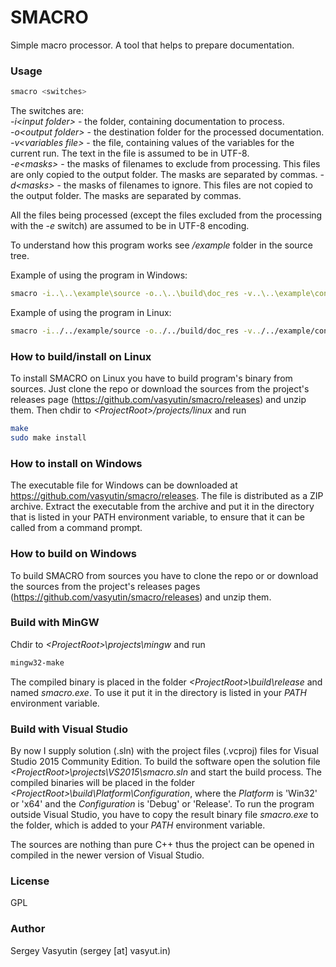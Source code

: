 # SMACRO
Simple macro processor. A tool that helps to prepare documentation.

### Usage

```sh
smacro <switches>
```
The switches are:\
*\-i\<input folder\>* - the folder, containing documentation to process.\
*\-o\<output folder\>* - the destination folder for the processed documentation.\
*\-v\<variables file\>* - the file, containing values of the variables for the current run. The text in the file is assumed to be in UTF-8.\
*\-e\<masks\>* - the masks of filenames to exclude from processing. This files are only copied to the output folder. The masks are separated by commas.
*\-d\<masks\>* - the masks of filenames to ignore. This files are not copied to the output folder. The masks are separated by commas.

All the files being processed (except the files excluded from the processing with the *-e* switch) are assumed to be in UTF-8 encoding.

To understand how this program works see */example* folder in the source tree.

Example of using the program in Windows:
```sh
smacro -i..\..\example\source -o..\..\build\doc_res -v..\..\example\config -e*.txt;*.png -d*.inc.html
```

Example of using the program in Linux:
```sh
smacro -i../../example/source -o../../build/doc_res -v../../example/config -e*.txt;*.png -d*.inc.html
```

### How to build/install on Linux

To install SMACRO on Linux you have to build program's binary from sources. Just clone the repo or download the sources from the project's releases page (https://github.com/vasyutin/smacro/releases) and unzip them. Then chdir to *\<ProjectRoot\>/projects/linux* and run

```sh
make
sudo make install
```

### How to install on Windows

The executable file for Windows can be downloaded at https://github.com/vasyutin/smacro/releases. The file is distributed as a ZIP archive. Extract the executable from the archive and put it in the directory that is listed in your PATH environment variable, to ensure that it can be called from a command prompt.

### How to build on Windows

To build SMACRO from sources you have to clone the repo or or download the sources from the project's releases pages (https://github.com/vasyutin/smacro/releases) and unzip them. 

### Build with MinGW 
 
Chdir to *\<ProjectRoot\>\\projects\\mingw* and run

```sh
mingw32-make
``` 

The compiled binary is placed in the folder *\<ProjectRoot\>\\build\\release* and named *smacro.exe*. To use it put it in the directory is listed in your *PATH* environment variable.

### Build with Visual Studio

By now I supply solution (.sln) with the project files (.vcproj) files for Visual Studio 2015 Community Edition. To build the software open the solution file *\<ProjectRoot\>\\projects\\VS2015\\smacro.sln* and start the build process. The compiled binaries will be placed in the folder *\<ProjectRoot\>\build\Platform\Configuration*, where the *Platform* is 'Win32' or 'x64' and the *Configuration* is 'Debug' or 'Release'. To run the program outside Visual Studio, you have to copy the result binary file *smacro.exe* to the folder, which is added to your *PATH* environment variable.

The sources are nothing than pure C++ thus the project can be opened in compiled in the newer version of Visual Studio.

### License
GPL

### Author
Sergey Vasyutin (sergey [at] vasyut.in)